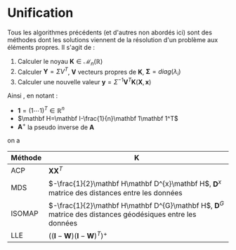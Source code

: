 
# Unification

Tous les algorithmes précédents (et d'autres non abordés ici) sont des méthodes dont les solutions viennent de la résolution d'un problème aux éléments propres. Il s'agit de :

1. Calculer le noyau $\mathbf K\in\mathcal{M}_n(\mathbb R)$
2. Calculer ${\mathbf Y} = \Sigma  V^T$, $\mathbf V$ vecteurs propres de $\mathbf K$, $\mathbf \Sigma = diag(\lambda_i)$
3. Calculer une nouvelle valeur $\mathbf y=\Sigma^{-1}  \mathbf V^T  \mathbf K(\mathbf X,\mathbf x)$


Ainsi , en notant :


- $\mathbf 1=\left ( 1\cdots 1\right )^T\in\mathbb{R}^n$ 
- $\mathbf H=\mathbf I-\frac{1}{n}\mathbf 1\mathbf 1^T$
- $\mathbf A^{+}$ la pseudo inverse de $\mathbf A$


on a


| Méthode             | K                                                                                   |
|---------------------|-------------------------------------------------------------------------------------|
| ACP                 | $\mathbf X\mathbf X^T$                                                                           |
| MDS                 | $-\frac{1}{2}\mathbf H\mathbf D^{x}\mathbf H$, $\mathbf D^{x}$ matrice des distances entre les données              |
| ISOMAP              | $-\frac{1}{2}\mathbf H\mathbf D^{G}\mathbf H$,  $\mathbf D^{G}$ matrice des distances géodésiques entre les données |
| LLE                 | $\left ((\mathbf I- \mathbf W)(\mathbf I- \mathbf W)^T \right )^{+}$                                              |




